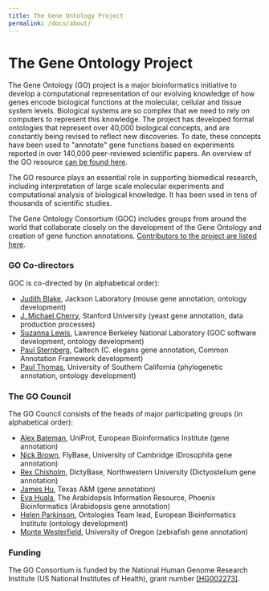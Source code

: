 ```yaml
---
title: The Gene Ontology Project
permalink: /docs/about/
---
```


# The Gene Ontology Project

The Gene Ontology (GO) project is a major bioinformatics initiative to develop a computational representation of our
evolving knowledge of how genes encode biological functions at the molecular, cellular and tissue system levels.
Biological systems are so complex that we need to rely on computers to represent this knowledge. The project has
developed formal ontologies that represent over 40,000 biological concepts, and are constantly being revised to
reflect new discoveries. To date, these concepts have been used to "annotate" gene functions based on experiments
reported in over 140,000 peer-reviewed scientific papers. An overview of the GO resource [can be found here](/docs/introduction-to-go-resource/).

The GO resource plays an essential role in supporting biomedical research, including interpretation of large scale
molecular experiments and computational analysis of biological knowledge. It has been used in tens of thousands of
scientific studies.

The Gene Ontology Consortium (GOC) includes groups from around the world that collaborate closely on the development
of the Gene Ontology and creation of gene function annotations. [Contributors to the project are listed here](/docs/contributors/).

### GO Co-directors 
GOC is co-directed by (in alphabetical order):

+ <a href="https://www.jax.org/research-and-faculty/faculty/judith-blake">Judith Blake</a>, Jackson Laboratory (mouse gene annotation, ontology development)
+ <a href="https://med.stanford.edu/profiles/j-michael-cherry">J. Michael Cherry</a>, Stanford University (yeast gene annotation, data production processes)
+ <a href="http://www.berkeleybop.org/people/suzanna-lewis/">Suzanna Lewis</a>, Lawrence Berkeley National Laboratory (GOC software development, ontology development)
+ <a href="http://wormlab.caltech.edu/">Paul Sternberg</a>, Caltech (C. elegans gene annotation, Common Annotation Framework development)
+ <a href="https://sites.google.com/usc.edu/thomaslab">Paul Thomas</a>, University of Southern California (phylogenetic annotation, ontology development)

### The GO Council 
The GO Council consists of the heads of major participating groups (in alphabetical order):

+ <a href="http://www.ebi.ac.uk/about/people/alex-bateman">Alex Bateman</a>, UniProt, European Bioinformatics Institute (gene annotation)
+ <a href="https://www.pdn.cam.ac.uk/directory/nick-brown">Nick Brown</a>, FlyBase, University of Cambridge (Drosophila gene annotation)
+ <a href="http://fsmweb.northwestern.edu/faculty/facultyProfile.cfm?xid=10466">Rex Chisholm</a>, DictyBase, Northwestern University (Dictyostelium gene annotation)
+ <a href="https://biochemistry.tamu.edu/people/hu-james-c/">James Hu</a>, Texas A&M (gene annotation)
+ <a href="https://www.arabidopsis.org/about/staff.jsp">Eva Huala</a>, The Arabidopsis Information Resource, Phoenix Bioinformatics (Arabidopsis gene annotation)
+ <a href="http://www.ebi.ac.uk/about/people/helen-parkinson">Helen Parkinson</a>, Ontologies Team lead, European Bioinformatics Institute (ontology development)
+ <a href="http://zfin.org/ZDB-PERS-960805-676">Monte Westerfield</a>, University of Oregon (zebrafish gene annotation)

### Funding
The GO Consortium is funded by the National Human Genome Research Institute (US National Institutes of Health), grant number <a href="https://projectreporter.nih.gov/project_info_details.cfm?aid=9209989">[HG002273]</a>.
